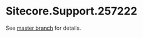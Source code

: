 # Sitecore.Support.257222

See [master branch](https://github.com/sitecoresupport/Sitecore.Support.257222) for details.